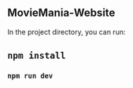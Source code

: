 ## MovieMania-Website


In the project directory, you can run:

##  `npm install`
### `npm run dev`
